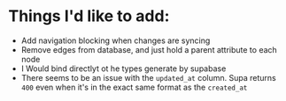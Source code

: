 # Things I'd like to add:

-   Add navigation blocking when changes are syncing
-   Remove edges from database, and just hold a parent attribute to each node
-   I Would bind directlyt ot he types generate by supabase
-   There seems to be an issue with the `updated_at` column. Supa returns `400` even when it's in the exact same format as the `created_at`
